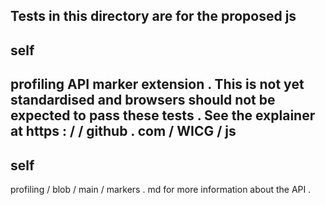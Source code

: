 Tests
in
this
directory
are
for
the
proposed
js
-
self
-
profiling
API
marker
extension
.
This
is
not
yet
standardised
and
browsers
should
not
be
expected
to
pass
these
tests
.
See
the
explainer
at
https
:
/
/
github
.
com
/
WICG
/
js
-
self
-
profiling
/
blob
/
main
/
markers
.
md
for
more
information
about
the
API
.
